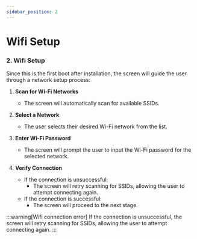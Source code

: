```yaml
---
sidebar_position: 2
---
```


# Wifi Setup

### 2. **Wifi Setup**

Since this is the first boot after installation, the screen will guide the user through a network setup process:

1. **Scan for Wi-Fi Networks**

   - The screen will automatically scan for available SSIDs.

2. **Select a Network**

   - The user selects their desired Wi-Fi network from the list.

3. **Enter Wi-Fi Password**

   - The screen will prompt the user to input the Wi-Fi password for the selected network.

4. **Verify Connection**
   - If the connection is unsuccessful:
     - The screen will retry scanning for SSIDs, allowing the user to attempt connecting again.
   - If the connection is successful:
     - The screen will proceed to the next stage.

:::warning[Wifi connection error]
If the connection is unsuccessful, the screen will retry scanning for SSIDs, allowing the user to attempt connecting again.
:::
